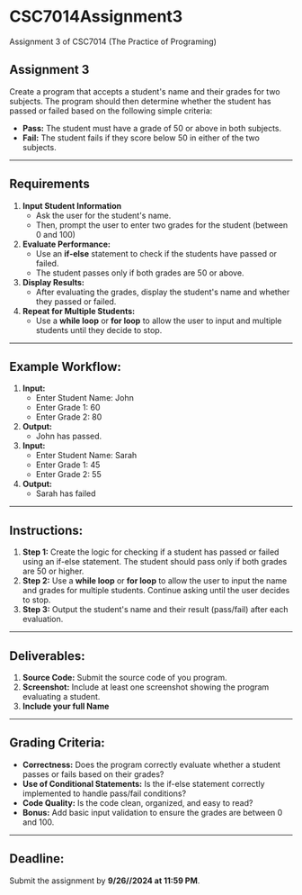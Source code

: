 # CSC7014Assignment3
Assignment 3 of CSC7014 (The Practice of Programing)

## Assignment 3
Create a program that accepts a student's name and their grades for two subjects. The program should then determine 
whether the student has passed or failed based on the following simple criteria:
 - **Pass:** The student must have a grade of 50 or above in both subjects.
 - **Fail:** The student fails if they score below 50 in either of the two subjects.

---

## Requirements

1. **Input Student Information**
   - Ask the user for the student's name.
   - Then, prompt the user to enter two grades for the student (between 0 and 100)
2. **Evaluate Performance:**
   - Use an **if-else** statement to check if the students have passed or failed.
   - The student passes only if both grades are 50 or above.
3. **Display Results:**
   - After evaluating the grades, display the student's name and whether they passed or failed.
4. **Repeat for Multiple Students:**
   - Use a **while loop** or **for loop** to allow the user to input and multiple students until they decide to stop.
   
---

## Example Workflow:

1. **Input:**
    - Enter Student Name: John
    - Enter Grade 1: 60
    - Enter Grade 2: 80
2. **Output:**
    - John has passed.
3. **Input:**
    - Enter Student Name: Sarah
    - Enter Grade 1: 45
    - Enter Grade 2: 55
4. **Output:**
    - Sarah has failed
   
---

## Instructions:

1. **Step 1:** Create the logic for checking if a student has passed or failed using an if-else statement. The student 
should pass only if both grades are 50 or higher.
2. **Step 2:** Use a **while loop** or **for loop** to allow the user to input the name and grades for multiple 
students. Continue asking until the user decides to stop.
3. **Step 3:** Output the student's name and their result (pass/fail) after each evaluation.

---

## Deliverables:

1. **Source Code:** Submit the source code of you program.
2. **Screenshot:** Include at least one screenshot showing the program evaluating a student.
3. **Include your full Name**

---

## Grading Criteria:

- **Correctness:** Does the program correctly evaluate whether a student passes or fails based on their grades?
- **Use of Conditional Statements:** Is the if-else statement correctly implemented to handle pass/fail conditions?
- **Code Quality:** Is the code clean, organized, and easy to read?
- **Bonus:** Add basic input validation to ensure the grades are between 0 and 100.

---

## Deadline:

Submit the assignment by **9/26//2024 at 11:59 PM**. 